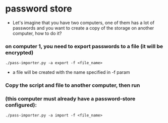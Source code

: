 # password store

* Let's imagine that you have two computers, one of them has a lot of passwords and
  you want to create a copy of the storage on another computer, how to do it?


### on computer 1, you need to export passwords to a file (it will be encrypted)
```./pass-importer.py -a export -f <file_name>```


* a file will be created with the name specified in -f param


### Copy the script and file to another computer, then run 
### (this computer must already have a password-store configured):
```./pass-importer.py -a import -f <file_name>```

